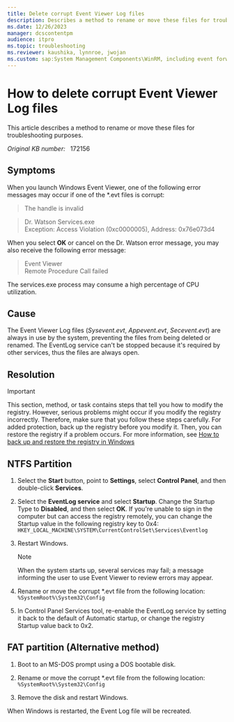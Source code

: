 ```yaml
---
title: Delete corrupt Event Viewer Log files
description: Describes a method to rename or move these files for troubleshooting purposes.
ms.date: 12/26/2023
manager: dcscontentpm
audience: itpro
ms.topic: troubleshooting
ms.reviewer: kaushika, lynnroe, jwojan
ms.custom: sap:System Management Components\WinRM, including event forwarding and collections, csstroubleshoot
---
```

# How to delete corrupt Event Viewer Log files

This article describes a method to rename or move these files for troubleshooting purposes.

_Original KB number:_ &nbsp; 172156

## Symptoms

When you launch Windows Event Viewer, one of the following error messages may occur if one of the *.evt files is corrupt:

> The handle is invalid  

> Dr. Watson Services.exe  
Exception: Access Violation (0xc0000005), Address: 0x76e073d4

When you select **OK** or cancel on the Dr. Watson error message, you may also receive the following error message:

> Event Viewer  
Remote Procedure Call failed

The services.exe process may consume a high percentage of CPU utilization.

## Cause

The Event Viewer Log files (*Sysevent.evt*, *Appevent.evt*, *Secevent.evt*) are always in use by the system, preventing the files from being deleted or renamed. The EventLog service can't be stopped because it's required by other services, thus the files are always open.

## Resolution

> [!IMPORTANT]
> This section, method, or task contains steps that tell you how to modify the registry. However, serious problems might occur if you modify the registry incorrectly. Therefore, make sure that you follow these steps carefully. For added protection, back up the registry before you modify it. Then, you can restore the registry if a problem occurs. For more information, see [How to back up and restore the registry in Windows](https://support.microsoft.com/help/322756)

## NTFS Partition

1. Select the **Start** button, point to **Settings**, select **Control Panel**, and then double-click **Services**.

2. Select the **EventLog service** and select **Startup**. Change the Startup Type to **Disabled**, and then select **OK**. If you're unable to sign in the computer but can access the registry remotely, you can change the Startup value in the following registry key to 0x4:
    `HKEY_LOCAL_MACHINE\SYSTEM\CurrentControlSet\Services\Eventlog`

3. Restart Windows.

    > [!NOTE]
    > When the system starts up, several services may fail; a message informing the user to use Event Viewer to review errors may appear.

4. Rename or move the corrupt *.evt file from the following location:
    `%SystemRoot%\System32\Config`

5. In Control Panel Services tool, re-enable the EventLog service by setting it back to the default of Automatic startup, or change the registry Startup value back to 0x2.

## FAT partition (Alternative method)

1. Boot to an MS-DOS prompt using a DOS bootable disk.

2. Rename or move the corrupt *.evt file from the following location:
    `%SystemRoot%\System32\Config`

3. Remove the disk and restart Windows.

When Windows is restarted, the Event Log file will be recreated.
